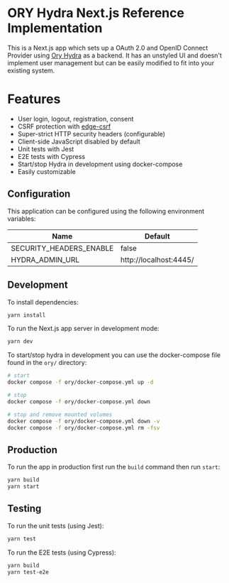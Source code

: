 # ORY Hydra Next.js Reference Implementation

This is a Next.js app which sets up a OAuth 2.0 and OpenID Connect Provider using [Ory Hydra](https://www.ory.sh/docs/hydra/) as a backend. It has an unstyled UI and doesn't implement user management but can be easily modified to fit into your existing system.

# Features

  * User login, logout, registration, consent
  * CSRF protection with [edge-csrf](https://github.com/amorey/edge-csrf)
  * Super-strict HTTP security headers (configurable)
  * Client-side JavaScript disabled by default
  * Unit tests with Jest
  * E2E tests with Cypress
  * Start/stop Hydra in development using docker-compose
  * Easily customizable

## Configuration

This application can be configured using the following environment variables:

| Name                    | Default                |
| ----------------------- | ---------------------- |
| SECURITY_HEADERS_ENABLE | false                  |
| HYDRA_ADMIN_URL         | http://localhost:4445/ |

## Development

To install dependencies:

```sh
yarn install
```

To run the Next.js app server in development mode:

```sh
yarn dev
```

To start/stop hydra in development you can use the docker-compose file found in the `ory/` directory:

```sh
# start
docker compose -f ory/docker-compose.yml up -d

# stop
docker compose -f ory/docker-compose.yml down

# stop and remove mounted volumes
docker compose -f ory/docker-compose.yml down -v
docker compose -f ory/docker-compose.yml rm -fsv
```

## Production

To run the app in production first run the `build` command then run `start`:

```sh
yarn build
yarn start
```

## Testing

To run the unit tests (using Jest):

```sh
yarn test
```

To run the E2E tests (using Cypress):

```sh
yarn build
yarn test-e2e
```
